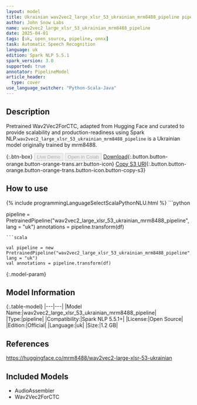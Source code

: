 ```yaml
---
layout: model
title: Ukrainian wav2vec2_large_xlsr_53_ukrainian_mrm8488_pipeline pipeline Wav2Vec2ForCTC from mrm8488
author: John Snow Labs
name: wav2vec2_large_xlsr_53_ukrainian_mrm8488_pipeline
date: 2025-04-01
tags: [uk, open_source, pipeline, onnx]
task: Automatic Speech Recognition
language: uk
edition: Spark NLP 5.5.1
spark_version: 3.0
supported: true
annotator: PipelineModel
article_header:
  type: cover
use_language_switcher: "Python-Scala-Java"
---
```


## Description

Pretrained Wav2Vec2ForCTC, adapted from Hugging Face and curated to provide scalability and production-readiness using Spark NLP.`wav2vec2_large_xlsr_53_ukrainian_mrm8488_pipeline` is a Ukrainian model originally trained by mrm8488.

{:.btn-box}
<button class="button button-orange" disabled>Live Demo</button>
<button class="button button-orange" disabled>Open in Colab</button>
[Download](https://s3.amazonaws.com/auxdata.johnsnowlabs.com/public/models/wav2vec2_large_xlsr_53_ukrainian_mrm8488_pipeline_uk_5.5.1_3.0_1743480357926.zip){:.button.button-orange.button-orange-trans.arr.button-icon}
[Copy S3 URI](s3://auxdata.johnsnowlabs.com/public/models/wav2vec2_large_xlsr_53_ukrainian_mrm8488_pipeline_uk_5.5.1_3.0_1743480357926.zip){:.button.button-orange.button-orange-trans.button-icon.button-copy-s3}

## How to use



<div class="tabs-box" markdown="1">
{% include programmingLanguageSelectScalaPythonNLU.html %}
```python

pipeline = PretrainedPipeline("wav2vec2_large_xlsr_53_ukrainian_mrm8488_pipeline", lang = "uk")
annotations =  pipeline.transform(df)   

```
```scala

val pipeline = new PretrainedPipeline("wav2vec2_large_xlsr_53_ukrainian_mrm8488_pipeline", lang = "uk")
val annotations = pipeline.transform(df)

```
</div>

{:.model-param}
## Model Information

{:.table-model}
|---|---|
|Model Name:|wav2vec2_large_xlsr_53_ukrainian_mrm8488_pipeline|
|Type:|pipeline|
|Compatibility:|Spark NLP 5.5.1+|
|License:|Open Source|
|Edition:|Official|
|Language:|uk|
|Size:|1.2 GB|

## References

https://huggingface.co/mrm8488/wav2vec2-large-xlsr-53-ukrainian

## Included Models

- AudioAssembler
- Wav2Vec2ForCTC